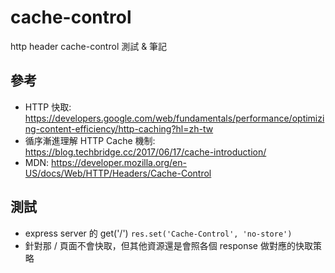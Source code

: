 # cache-control
http header cache-control 測試 & 筆記


## 參考
* HTTP 快取: https://developers.google.com/web/fundamentals/performance/optimizing-content-efficiency/http-caching?hl=zh-tw
* 循序漸進理解 HTTP Cache 機制: https://blog.techbridge.cc/2017/06/17/cache-introduction/
* MDN: https://developer.mozilla.org/en-US/docs/Web/HTTP/Headers/Cache-Control

## 測試
* express server 的 get('/') ```res.set('Cache-Control', 'no-store')```
* 針對那 / 頁面不會快取，但其他資源還是會照各個 response 做對應的快取策略